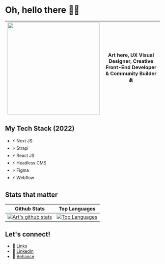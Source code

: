# Oh, hello there 👋🏻

| <img src="https://media.giphy.com/media/LmNwrBhejkK9EFP504/giphy.gif" width="300px"/> | Art here, UX Visual Designer, Creative Front-End Developer & Community Builder 🫂 |
|--|--|

## My Tech Stack (2022) 
- ⚡ Next JS
- ⚡ Strapi
- ⚡ React JS
- ⚡ Headless CMS
- ⚡ Figma
- ⚡ Webflow

## Stats that matter
| Github Stats | Top Languages |
|--|--|
| [![Art's github stats](https://github-readme-stats.vercel.app/api?username=artsandiego&show_icons=true&theme=nord&count_private=true)](#) | [![Top Languages](https://github-readme-stats.vercel.app/api/top-langs/?username=artsandiego&layout=compact&theme=nord)](#) |

## Let's connect!
- 📍 [Links](https://artsandiego.dev/links)
- 📍 [LinkedIn](https://www.linkedin.com/in/artsandiego/)
- 📍 [Behance](https://www.behance.net/thelibrvn)
